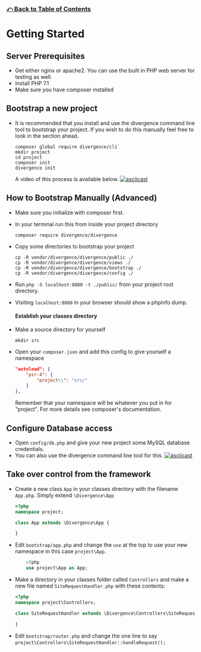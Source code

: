 ### [⤺ Back to Table of Contents](/README.md#divergence-framework-documentation)
# Getting Started

## Server Prerequisites
- Get either nginx or apache2. You can use the built in PHP web server for testing as well.
- Install PHP 7.1
- Make sure you have composer installed

## Bootstrap a new project
- It is recommended that you install and use the divergence command line tool to bootstrap your project. If you wish to do this manually feel free to look in the section ahead.
    ```
    composer global require divergence/cli`
    mkdir project
    cd project
    composer init
    divergence init
    ```
    A video of this process is available below.
    [![asciicast](https://asciinema.org/a/FhE9hATLKDhH7oQfFbeNG5hzs.png)](https://asciinema.org/a/FhE9hATLKDhH7oQfFbeNG5hzs)

## How to Bootstrap Manually (Advanced)
- Make sure you initialize with composer first.
- In your terminal run this from inside your project directory

    `composer require divergence/divergence`

- Copy some directories to bootstrap your project

    ```
    cp -R vendor/divergence/divergence/public ./
    cp -R vendor/divergence/divergence/views ./
    cp -R vendor/divergence/divergence/bootstrap ./
    cp -R vendor/divergence/divergence/config ./
    ```
- Run `php -S localhost:8080 -t ./public/` from your project root directory.
- Visiting `localhost:8080` in your browser should show a phpinfo dump.

    #### Establish your classes directory
 - Make a source directory for yourself
    
    `mkdir src`

 - Open your `composer.json` and add this config to give yourself a namespace

    ``` json
    "autoload": {
	    "psr-4": {
		    "project\\": "src/"
	    }
    },
    ```
    Remember that your namespace will be whatever you put in for "project". For more details see composer's documentation.

## Configure Database access

 - Open `config/db.php` and give your new project some MySQL database credentials.
 - You can also use the divergence command line tool for this.
 [![asciicast](https://asciinema.org/a/gZHWY2tXwjxDgYPvzjIuUjhEX.png)](https://asciinema.org/a/gZHWY2tXwjxDgYPvzjIuUjhEX)

 ## Take over control from the framework
 - Create a new class `App` in your classes directory with the filename `App.php`. Simply extend `\Divergence\App`
    ``` php
    <?php
    namespace project;

    class App extends \Divergence\App {

    }
    ```
- Edit `bootstrap/app.php` and change the `use` at the top to use your new namespace in this case `project\App`.
    ``` php
        <?php
        use project\App as App;
    ```
- Make a directory in your classes folder called `Controllers` and make a new file named `SiteRequestHandler.php` with these contents:
    ``` php
    <?php
    namespace project\Controllers;

    class SiteRequestHandler extends \Divergence\Controllers\SiteRequestHandler {

    }
    ```
- Edit `bootstrap/router.php` and change the one line to say `project\Controllers\SiteRequestHandler::handleRequest();`